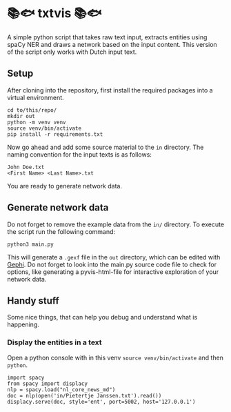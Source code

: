 # 📚🐟 txtvis 📚🐟
A simple python script that takes raw text input, extracts entities using spaCy NER and draws a network based on the input content.
This version of the script only works with Dutch input text.

## Setup

After cloning into the repository, first install the required packages into a virtual environment.
```
cd to/this/repo/
mkdir out
python -m venv venv
source venv/bin/activate
pip install -r requirements.txt
```

Now go ahead and add some source material to the `in` directory.
The naming convention for the input texts is as follows:
```
John Doe.txt
<First Name> <Last Name>.txt
```
You are ready to generate network data.

## Generate network data

Do not forget to remove the example data from the `in/` directory.
To execute the script run the following command:
```
python3 main.py
```
This will generate a `.gexf` file in the `out` directory, which can be edited with [Gephi](https://gephi.org).
Do not forget to look into the main.py source code file to check for options, like generating a pyvis-html-file for interactive exploration of your network data.

## Handy stuff

Some nice things, that can help you debug and understand what is happening.

### Display the entities in a text
Open a python console with in this venv `source venv/bin/activate` and then `python`.

```
import spacy
from spacy import displacy
nlp = spacy.load("nl_core_news_md")
doc = nlp(open('in/Pietertje Janssen.txt').read())
displacy.serve(doc, style='ent', port=5002, host='127.0.0.1')
```